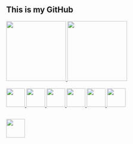 ## This is my GitHub

<div>
    <a href="https://github.com/ghtanamati">
    <img height="160em" src="https://github-readme-stats.vercel.app/api?username=ghtanamati&show_icons=true&theme=dark&include_all_commits=true&count_private=true"/>
    <img height="160em" src="https://github-readme-stats.vercel.app/api/top-langs/?username=ghtanamati&layout=compact&langs_count=7&theme=dark"/>
</div>

  
<div style="display: inline_block"><br>
  <img id="python" height="50" width="50" src="https://cdn-icons-png.flaticon.com/512/5968/5968350.png">
  <img id="postgre-sql" height="50" width="50" src="https://cdn-icons-png.flaticon.com/512/5968/5968342.png">
  <img id="javascript" height="50" width="50" src="https://cdn-icons-png.flaticon.com/512/1199/1199124.png">
  <img id="html" height="50" width="50" src="https://cdn-icons-png.flaticon.com/512/1051/1051277.png">
  <img id="css" height="50" width="50" src="https://cdn-icons-png.flaticon.com/512/732/732190.png">
  <img id="c-sharp" height="50" width="50" src="https://cdn-icons-png.flaticon.com/512/6132/6132221.png">
</div>
 
##

<div>
  <a href="https://www.linkedin.com/in/tanamati/"><img  height="50" width="50" src="https://cdn-icons-png.flaticon.com/512/3536/3536505.png"></a>
</div>
